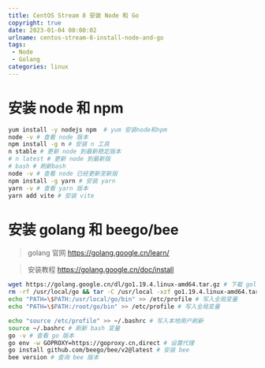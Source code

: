 ```yaml
---
title: CentOS Stream 8 安装 Node 和 Go
copyright: true
date: 2023-01-04 00:00:02
urlname: centos-stream-8-install-node-and-go
tags: 
 - Node
 - Golang
categories: linux
---
```

# 安装 node 和 npm
```bash
yum install -y nodejs npm  # yum 安装node和npm
node -v # 查看 node 版本
npm install -g n # 安装 n 工具
n stable # 更新 node 到最新稳定版本
# n latest # 更新 node 到最新版
# bash # 刷新bash
node -v # 查看 node 已经更新至新版
npm install -g yarn # 安装 yarn
yarn -v # 查看 yarn 版本
yarn add vite # 安装 vite
```
<!-- more -->  

# 安装 golang 和 beego/bee
> golang 官网 https://golang.google.cn/learn/

> 安装教程 https://golang.google.cn/doc/install

```bash
wget https://golang.google.cn/dl/go1.19.4.linux-amd64.tar.gz # 下载 golang
rm -rf /usr/local/go && tar -C /usr/local -xzf go1.19.4.linux-amd64.tar.gz # 解压到对应位置
echo "PATH=\$PATH:/usr/local/go/bin" >> /etc/profile # 写入全局变量
echo "PATH=\$PATH:/root/go/bin" >> /etc/profile # 写入全局变量

echo "source /etc/profile" >> ~/.bashrc # 写入本地用户刷新
source ~/.bashrc # 刷新 bash 变量
go -v # 查看 go 版本
go env -w GOPROXY=https://goproxy.cn,direct # 设置代理
go install github.com/beego/bee/v2@latest # 安装 bee
bee version # 查询 bee 版本
```